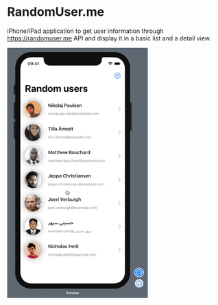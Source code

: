 # RandomUser.me

iPhone/iPad application to get user information through https://randomuser.me API and display it in a basic list and a detail view.

![pulltorefresh](./randomUsr.gif "pulltorefresh")

